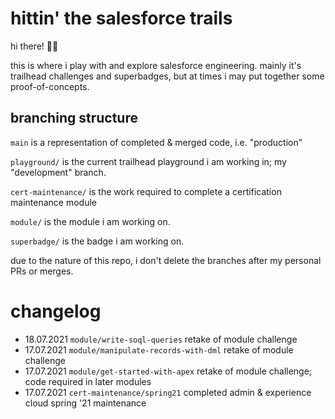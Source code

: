 # hittin' the salesforce trails
hi there! 👋🏻

this is where i play with and explore salesforce engineering. mainly it's trailhead challenges and superbadges, but at times i may put together some proof-of-concepts.

## branching structure
`main` is a representation of completed & merged code, i.e. "production"

`playground/` is the current trailhead playground i am working in; my "development" branch.

`cert-maintenance/` is the work required to complete a certification maintenance module

`module/` is the module i am working on.

`superbadge/` is the badge i am working on.

due to the nature of this repo, i don't delete the branches after my personal PRs or merges.

# changelog
* 18.07.2021 `module/write-soql-queries` retake of module challenge
* 17.07.2021 `module/manipulate-records-with-dml` retake of module challenge
* 17.07.2021 `module/get-started-with-apex` retake of module challenge; code required in later modules
* 17.07.2021 `cert-maintenance/spring21` completed admin & experience cloud spring '21 maintenance